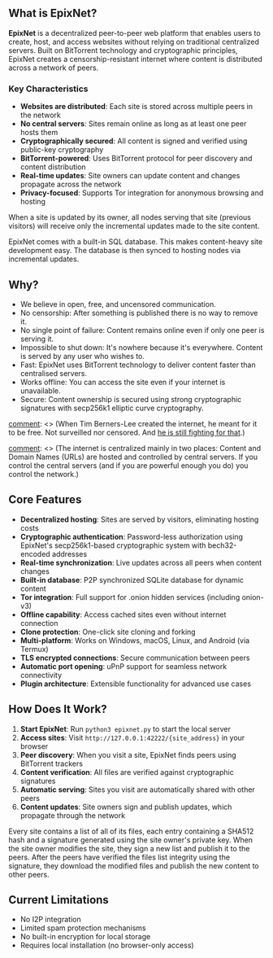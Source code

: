 ## What is EpixNet?

**EpixNet** is a decentralized peer-to-peer web platform that enables users to create, host, and access websites without relying on traditional centralized servers. Built on BitTorrent technology and cryptographic principles, EpixNet creates a censorship-resistant internet where content is distributed across a network of peers.

### Key Characteristics

- **Websites are distributed**: Each site is stored across multiple peers in the network
- **No central servers**: Sites remain online as long as at least one peer hosts them
- **Cryptographically secured**: All content is signed and verified using public-key cryptography
- **BitTorrent-powered**: Uses BitTorrent protocol for peer discovery and content distribution
- **Real-time updates**: Site owners can update content and changes propagate across the network
- **Privacy-focused**: Supports Tor integration for anonymous browsing and hosting

When a site is updated by its owner, all nodes serving that site (previous visitors) will receive only the incremental updates made to the site content.

EpixNet comes with a built-in SQL database. This makes content-heavy site development easy. The database is then synced to hosting nodes via incremental updates.


## Why?

* We believe in open, free, and uncensored communication.
* No censorship: After something is published there is no way to remove it.
* No single point of failure: Content remains online even if only one peer is serving it.
* Impossible to shut down: It's nowhere because it's everywhere. Content is served by any user who wishes to.
* Fast: EpixNet uses BitTorrent technology to deliver content faster than centralised servers.
* Works offline: You can access the site even if your internet is unavailable.
* Secure: Content ownership is secured using strong cryptographic signatures with secp256k1 elliptic curve cryptography.

[comment]: <> (I'm unsure about the following bit. Thoughts?)
[comment]: <> (# What problem is EpixNet solving?)

[comment]: <> (When Tim Berners-Lee created the internet, he meant for it to be free. Not surveilled nor censored. And [he is still fighting for that](http://edition.cnn.com/2014/03/12/tech/web/tim-berners-lee-web-freedom/).)

[comment]: <> (The internet is centralized mainly in two places: Content and Domain Names (URLs) are hosted and controlled by central servers. If you control the central servers (and if you are powerful enough you do) you control the network.)

[comment]: <> (**Decentralized content storage**)

[comment]: <> (EpixNet tackles the content storage problem by giving everyone the ability to store content. Site visitors can choose to store a website on their computers, and when they do this they also help to serve the site to other users. The site is online even if only one user is hosting it.)

[comment]: <> (**Shared DNS cache**)

[comment]: <> (Site addresses on EpixNet are cached by all network members. When you type a EpixNet site URL on your browser this will query other peers connected to you about the site. If one of these peers happen to have the site they will send it to you, if not, they will forward your query along.)

[comment]: <> (This architecture means that when a site URL is created, as long as one peer is serving it, there is no way to take the URL down.)


## Core Features

- **Decentralized hosting**: Sites are served by visitors, eliminating hosting costs
- **Cryptographic authentication**: Password-less authorization using EpixNet's secp256k1-based cryptographic system with bech32-encoded addresses
- **Real-time synchronization**: Live updates across all peers when content changes
- **Built-in database**: P2P synchronized SQLite database for dynamic content
- **Tor integration**: Full support for .onion hidden services (including onion-v3)
- **Offline capability**: Access cached sites even without internet connection
- **Clone protection**: One-click site cloning and forking
- **Multi-platform**: Works on Windows, macOS, Linux, and Android (via Termux)
- **TLS encrypted connections**: Secure communication between peers
- **Automatic port opening**: uPnP support for seamless network connectivity
- **Plugin architecture**: Extensible functionality for advanced use cases


## How Does It Work?

1. **Start EpixNet**: Run `python3 epixnet.py` to start the local server
2. **Access sites**: Visit `http://127.0.0.1:42222/{site_address}` in your browser
3. **Peer discovery**: When you visit a site, EpixNet finds peers using BitTorrent trackers
4. **Content verification**: All files are verified against cryptographic signatures
5. **Automatic serving**: Sites you visit are automatically shared with other peers
6. **Content updates**: Site owners sign and publish updates, which propagate through the network

Every site contains a list of all of its files, each entry containing a SHA512 hash and a signature generated using the site owner's private key. When the site owner modifies the site, they sign a new list and publish it to the peers. After the peers have verified the files list integrity using the signature, they download the modified files and publish the new content to other peers.

## Current Limitations

- No I2P integration
- Limited spam protection mechanisms
- No built-in encryption for local storage
- Requires local installation (no browser-only access)
